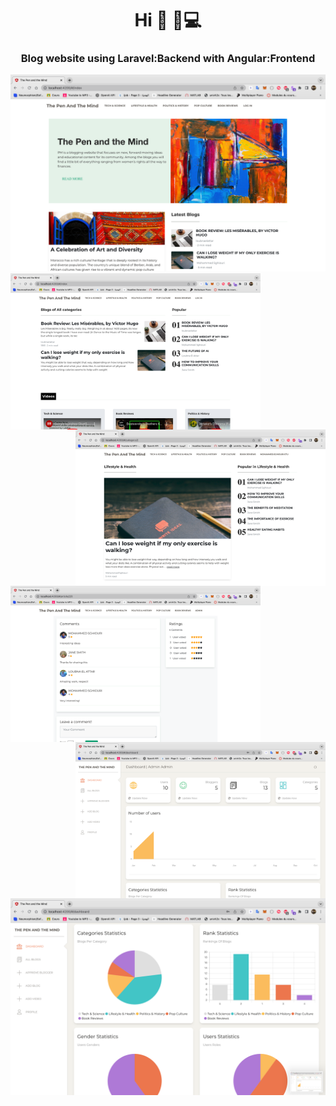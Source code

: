 
<h1 align="center">Hi 👋 🏼‍💻</h1>
<h3 align="center">Blog website using Laravel:Backend with Angular:Frontend</h3>

<img width="1000px" alt="Coding" src="https://github.com/sghiouri-mohammed/Angular-Laravel-Blog-Website/blob/master/Blog%20Screens/index.png">
<br>
<img align="left" width="400px" alt="Coding" src="https://github.com/sghiouri-mohammed/Angular-Laravel-Blog-Website/blob/master/Blog%20Screens/index2.png">
<img align="right" width="400px" alt="Coding" src="https://github.com/sghiouri-mohammed/Angular-Laravel-Blog-Website/blob/master/Blog%20Screens/article.png">
<br>
<img align="left" width="400px" alt="Coding" src="https://github.com/sghiouri-mohammed/Angular-Laravel-Blog-Website/blob/master/Blog%20Screens/add%20comment.png">
<img align="right" width="400px" alt="Coding" src="https://github.com/sghiouri-mohammed/Angular-Laravel-Blog-Website/blob/master/Blog%20Screens/dash.png">
<br>
<img width="1000px" alt="Coding" src="https://github.com/sghiouri-mohammed/Angular-Laravel-Blog-Website/blob/master/Blog%20Screens/dash%20graphs.png">
<br>
